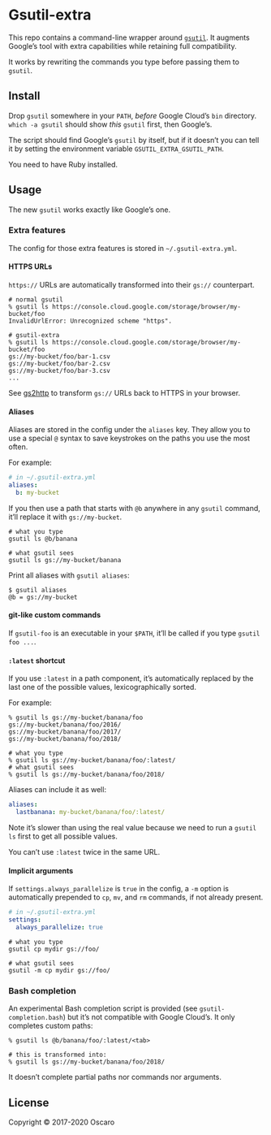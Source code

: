 # Gsutil-extra

This repo contains a command-line wrapper around [`gsutil`][gsutil]. It
augments Google’s tool with extra capabilities while retaining full
compatibility.

It works by rewriting the commands you type before passing them to `gsutil`.

[gsutil]: https://cloud.google.com/storage/docs/gsutil

## Install

Drop `gsutil` somewhere in your `PATH`, _before_ Google Cloud’s `bin`
directory. `which -a gsutil` should show _this_ `gsutil` first, then Google’s.

The script should find Google’s `gsutil` by itself, but if it doesn’t you can
tell it by setting the environment variable `GSUTIL_EXTRA_GSUTIL_PATH`.

You need to have Ruby installed.

## Usage

The new `gsutil` works exactly like Google’s one.

### Extra features

The config for those extra features is stored in `~/.gsutil-extra.yml`.

#### HTTPS URLs

`https://` URLs are automatically transformed into their `gs://` counterpart.

```shell
# normal gsutil
% gsutil ls https://console.cloud.google.com/storage/browser/my-bucket/foo
InvalidUrlError: Unrecognized scheme "https".

# gsutil-extra
% gsutil ls https://console.cloud.google.com/storage/browser/my-bucket/foo
gs://my-bucket/foo/bar-1.csv
gs://my-bucket/foo/bar-2.csv
gs://my-bucket/foo/bar-3.csv
...
```

See [gs2http][] to transform `gs://` URLs back to HTTPS in your browser.

[gs2http]: https://oscaro.github.io/gs2http/

#### Aliases

Aliases are stored in the config under the `aliases` key. They allow you to use
a special `@` syntax to save keystrokes on the paths you use the most often.

For example:
```yaml
# in ~/.gsutil-extra.yml
aliases:
  b: my-bucket
```

If you then use a path that starts with `@b` anywhere in any `gsutil`
command, it’ll replace it with `gs://my-bucket`.

```shell
# what you type
gsutil ls @b/banana

# what gsutil sees
gsutil ls gs://my-bucket/banana
```

Print all aliases with `gsutil aliases`:
```
$ gsutil aliases
@b = gs://my-bucket
```

#### git-like custom commands

If `gsutil-foo` is an executable in your `$PATH`, it’ll be called if you type
`gsutil foo ...`.

#### `:latest` shortcut

If you use `:latest` in a path component, it’s automatically replaced by the
last one of the possible values, lexicographically sorted.

For example:
```shell
% gsutil ls gs://my-bucket/banana/foo
gs://my-bucket/banana/foo/2016/
gs://my-bucket/banana/foo/2017/
gs://my-bucket/banana/foo/2018/

# what you type
% gsutil ls gs://my-bucket/banana/foo/:latest/
# what gsutil sees
% gsutil ls gs://my-bucket/banana/foo/2018/
```

Aliases can include it as well:

```yaml
aliases:
  lastbanana: my-bucket/banana/foo/:latest/
```

Note it’s slower than using the real value because we need to run a `gsutil ls`
first to get all possible values.

You can’t use `:latest` twice in the same URL.

#### Implicit arguments

If `settings.always_parallelize` is `true` in the config, a `-m` option is
automatically prepended to `cp`, `mv`, and `rm` commands, if not already
present.

```yaml
# in ~/.gsutil-extra.yml
settings:
  always_parallelize: true
```

```shell
# what you type
gsutil cp mydir gs://foo/

# what gsutil sees
gsutil -m cp mydir gs://foo/
```

### Bash completion

An experimental Bash completion script is provided (see
`gsutil-completion.bash`) but it’s not compatible with Google Cloud’s. It only
completes custom paths:

```shell
% gsutil ls @b/banana/foo/:latest/<tab>

# this is transformed into:
% gsutil ls gs://my-bucket/banana/foo/2018/
```

It doesn’t complete partial paths nor commands nor arguments.

## License

Copyright © 2017-2020 Oscaro
